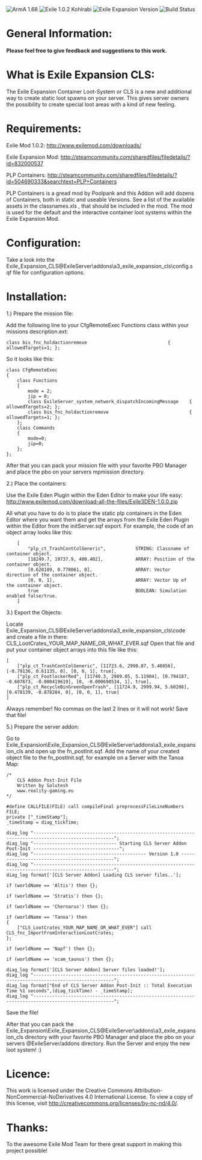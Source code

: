 ![ArmA 1.68](https://img.shields.io/badge/Arma-1.68-blue.svg) ![Exile 1.0.2 Kohlrabi](https://img.shields.io/badge/Exile-1.0.2%20Kohlrabi-C72651.svg) ![Exile Expansion Version](https://img.shields.io/badge/Exile%20Expansion-0.86%20Alpha-orange.svg) ![Build Status](https://img.shields.io/badge/build-passing-brightgreen.svg)

# General Information:
#### Please feel free to give feedback and suggestions to this work.

# What is Exile Expansion CLS:
The Exile Expansion Container Loot-System or CLS is a new and additional way to create static loot spawns on your server.
This gives server owners the possibility to create special loot areas with a kind of new feeling.

# Requirements:
Exile Mod 1.0.2: 
http://www.exilemod.com/downloads/

Exile Expansion Mod:
http://steamcommunity.com/sharedfiles/filedetails/?id=832000537

PLP Containers:
http://steamcommunity.com/sharedfiles/filedetails/?id=504690333&searchtext=PLP+Containers

PLP Containers is a gread mod by Poolpank and this Addon will add dozens of Containers, both in static and useable Versions.
See a list of the available assets in the classnames.xls , that should be included in the mod.
The mod is used for the default and the interactive container loot systems within the Exile Expansion Mod.

# Configuration:
Take a look into the Exile_Expansion_CLS\@ExileServer\addons\a3_exile_expansion_cls\config.sqf file for configuration options.

# Installation:

1.) Prepare the mission file:

Add the following line to your CfgRemoteExec Functions class within your missions description.ext:
```
class bis_fnc_holdactionremove								{ allowedTargets=1; };
```
So it looks like this:
```
class CfgRemoteExec 
{
    class Functions 
    {
        mode = 2;
        jip = 0;
		class ExileServer_system_network_dispatchIncomingMessage 	{ allowedTargets=2; };
		class bis_fnc_holdactionremove								{ allowedTargets=1; };
    };
    class Commands
    {
		mode=0;
		jip=0;
    };
};
```
After that you can pack your mission file with your favorite PBO Manager and place the pbo on your servers mpmission directory.

2.) Place the containers:

Use the Exile Eden Plugin within the Eden Editor to make your life easy: http://www.exilemod.com/download-all-the-files/Exile3DEN-1.0.0.zip

All what you have to do is to place the static plp containers in the Eden Editor where you want them and get the arrays from the Exile Eden Plugin within the Editor from the initServer.sqf export.
For example, the code of an object array looks like this:
```
	[
		"plp_ct_TrashContColGeneric",			STRING: Classname of container object.
		[18249.7, 19737.9, 400.402],			ARRAY: Position of the container object.
		[0.628189, 0.778061, 0],				ARRAY: Vector direction of the container object.
		[0, 0, 1], 								ARRAY: Vector Up of the container object.
		true									BOOLEAN: Simulation enabled false/true.
	]
```

3.) Export the Objects:

Locate Exile_Expansion_CLS\@ExileServer\addons\a3_exile_expansion_cls\code
and create a file in there: CLS_LootCrates_YOUR_MAP_NAME_OR_WHAT_EVER.sqf
Open that file and put your container object arrays into this file like this:
```
[
	["plp_ct_TrashContColGeneric", [11723.6, 2998.87, 5.48856], [-0.79136, 0.61135, 0], [0, 0, 1], true],
	["plp_ct_FootlockerRed", [11740.3, 2989.05, 5.11904], [0.794187, -0.607673, -0.000419619], [0, -0.000690534, 1], true],
	["plp_ct_RecycleBinGreenOpenTrash", [11724.9, 2999.94, 5.60208], [0.478139, -0.878284, 0], [0, 0, 1], true]
]
```
Always remember! No commas on the last 2 lines or it will not work!
Save that file!

5.) Prepare the server addon:

Go to Exile_Expansion\Exile_Expansion_CLS\@ExileServer\addons\a3_exile_expansion_cls and open up the fn_postInit.sqf.
Add the name of your created object file to the fn_postInit.sqf, for example on a Server with the Tanoa Map:
```
/*
	CLS Addon Post-Init File
	Written by Salutesh
	www.reality-gaming.eu
*/

#define CALLFILE(FILE) call compileFinal preprocessFileLineNumbers FILE;
private ["_timeStamp"];
_timeStamp = diag_tickTime;

diag_log "----------------------------------------------------------------------------------------------------";
diag_log "------------------------------- Starting CLS Server Addon Post-Init --------------------------------";
diag_log "------------------------------------------ Version 1.0 ---------------------------------------------";
diag_log "----------------------------------------------------------------------------------------------------";
diag_log format['[CLS Server Addon] Loading CLS server files..'];

if (worldName == 'Altis') then {};

if (worldName == 'Stratis') then {};

if (worldName == 'Chernarus') then {};

if (worldName == 'Tanoa') then
{
	["CLS_LootCrates_YOUR_MAP_NAME_OR_WHAT_EVER"] call CLS_fnc_ImportFromInteractionLootCrates;
};

if (worldName == 'Napf') then {};

if (worldName == 'xcam_taunus') then {};

diag_log format['[CLS Server Addon] Server files loaded!'];
diag_log "----------------------------------------------------------------------------------------------------";
diag_log format["End of CLS Server Addon Post-Init :: Total Execution Time %1 seconds",(diag_tickTime) - _timeStamp];
diag_log "----------------------------------------------------------------------------------------------------";
```
Save the file!

After that you can pack the Exile_Expansion\Exile_Expansion_CLS\@ExileServer\addons\a3_exile_expansion_cls directory
with your favorite PBO Manager and place the pbo on your servers @ExileServer/addons directory.
Run the Server and enjoy the new loot system! :)

# Licence:
This work is licensed under the Creative Commons Attribution-NonCommercial-NoDerivatives 4.0 International License.
To view a copy of this license, visit http://creativecommons.org/licenses/by-nc-nd/4.0/.

# Thanks:
To the awesome Exile Mod Team for there great support in making this project possible!